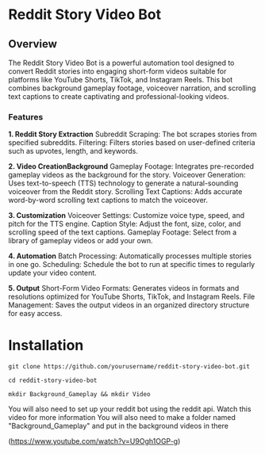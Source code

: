 # Reddit Story Video Bot

## Overview
The Reddit Story Video Bot is a powerful automation tool designed to convert Reddit stories into engaging short-form videos suitable for platforms like YouTube Shorts, TikTok, and Instagram Reels. This bot combines background gameplay footage, voiceover narration, and scrolling text captions to create captivating and professional-looking videos.

### Features

**1. Reddit Story Extraction**
  Subreddit Scraping: The bot scrapes stories from specified subreddits.
  Filtering: Filters stories based on user-defined criteria such as upvotes, length, and keywords.

**2. Video CreationBackground**
  Gameplay Footage: Integrates pre-recorded gameplay videos as the background for the story.
  Voiceover Generation: Uses text-to-speech (TTS) technology to generate a natural-sounding voiceover from the Reddit story.
  Scrolling Text Captions: Adds accurate word-by-word scrolling text captions to match the voiceover.

**3. Customization**
  Voiceover Settings: Customize voice type, speed, and pitch for the TTS engine.
  Caption Style: Adjust the font, size, color, and scrolling speed of the text captions.
  Gameplay Footage: Select from a library of gameplay videos or add your own.

**4. Automation**
  Batch Processing: Automatically processes multiple stories in one go.
  Scheduling: Schedule the bot to run at specific times to regularly update your video content.

**5. Output**
  Short-Form Video Formats: Generates videos in formats and resolutions optimized for YouTube Shorts, TikTok, and Instagram Reels.
  File Management: Saves the output videos in an organized directory structure for easy access.

# Installation

```
git clone https://github.com/yourusername/reddit-story-video-bot.git

cd reddit-story-video-bot

mkdir Background_Gameplay && mkdir Video

```
You will also need to set up your reddit bot using the reddit api. Watch this video for more information
You will also need to make a folder named "Background_Gameplay" and put in the background videos in there

(https://www.youtube.com/watch?v=U9Ogh1OGP-g)
